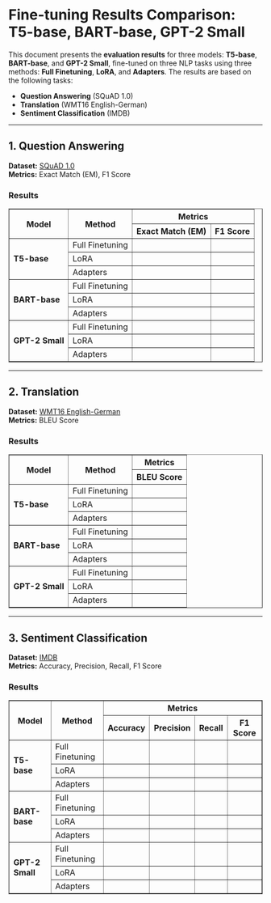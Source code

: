 # Fine-tuning Results Comparison: T5-base, BART-base, GPT-2 Small

This document presents the **evaluation results** for three models: **T5-base**, **BART-base**, and **GPT-2 Small**, fine-tuned on three NLP tasks using three methods: **Full Finetuning**, **LoRA**, and **Adapters**. The results are based on the following tasks:

- **Question Answering** (SQuAD 1.0)
- **Translation** (WMT16 English-German)
- **Sentiment Classification** (IMDB)

---

## 1. Question Answering
**Dataset:** [SQuAD 1.0](https://huggingface.co/datasets/rajpurkar/squad)  
**Metrics:** Exact Match (EM), F1 Score

### Results

<table border="1">
  <thead>
    <tr>
      <th rowspan="2" style="text-align:center;"><strong>Model</strong></th>
      <th rowspan="2" style="text-align:center;"><strong>Method</strong></th>
      <th colspan="2" style="text-align:center;"><strong>Metrics</strong></th>
    </tr>
    <tr>
      <th><strong>Exact Match (EM)</strong></th>
      <th><strong>F1 Score</strong></th>
    </tr>
  </thead>
  <tbody>
    <tr>
      <td rowspan="3"><strong>T5-base</strong></td>
      <td>Full Finetuning</td>
      <td></td>
      <td></td>
    </tr>
    <tr>
      <td>LoRA</td>
      <td></td>
      <td></td>
    </tr>
    <tr>
      <td>Adapters</td>
      <td></td>
      <td></td>
    </tr>
    <tr>
      <td rowspan="3"><strong>BART-base</strong></td>
      <td>Full Finetuning</td>
      <td></td>
      <td></td>
    </tr>
    <tr>
      <td>LoRA</td>
      <td></td>
      <td></td>
    </tr>
    <tr>
      <td>Adapters</td>
      <td></td>
      <td></td>
    </tr>
    <tr>
      <td rowspan="3"><strong>GPT-2 Small</strong></td>
      <td>Full Finetuning</td>
      <td></td>
      <td></td>
    </tr>
    <tr>
      <td>LoRA</td>
      <td></td>
      <td></td>
    </tr>
    <tr>
      <td>Adapters</td>
      <td></td>
      <td></td>
    </tr>
  </tbody>
</table>

---

## 2. Translation
**Dataset:** [WMT16 English-German](https://huggingface.co/datasets/wmt/wmt16/tree/main/de-en)  
**Metrics:** BLEU Score

### Results

<table border="1">
  <thead>
    <tr>
      <th rowspan="2" style="text-align:center;"><strong>Model</strong></th>
      <th rowspan="2" style="text-align:center;"><strong>Method</strong></th>
      <th colspan="2" style="text-align:center;"><strong>Metrics</strong></th>
    </tr>
    <tr>
      <th>BLEU Score</th>
    </tr>
  </thead>
  <tbody>
    <tr>
      <td rowspan="3"><strong>T5-base</strong></td>
      <td>Full Finetuning</td>
      <td></td>
    </tr>
    <tr>
      <td>LoRA</td>
      <td></td>
    </tr>
    <tr>
      <td>Adapters</td>
      <td></td>
    </tr>
    <tr>
      <td rowspan="3"><strong>BART-base</strong></td>
      <td>Full Finetuning</td>
      <td></td>
    </tr>
    <tr>
      <td>LoRA</td>
      <td></td>
    </tr>
    <tr>
      <td>Adapters</td>
      <td></td>
    </tr>
    <tr>
      <td rowspan="3"><strong>GPT-2 Small</strong></td>
      <td>Full Finetuning</td>
      <td></td>
    </tr>
    <tr>
      <td>LoRA</td>
      <td></td>
    </tr>
    <tr>
      <td>Adapters</td>
      <td></td>
    </tr>
  </tbody>
</table>

---

## 3. Sentiment Classification
**Dataset:** [IMDB](https://huggingface.co/datasets/stanfordnlp/imdb)  
**Metrics:** Accuracy, Precision, Recall, F1 Score

### Results

<table border="1">
  <thead>
    <tr>
      <th rowspan="2" style="text-align:center;"><strong>Model</strong></th>
      <th rowspan="2" style="text-align:center;"><strong>Method</strong></th>
      <th colspan="4" style="text-align:center;"><strong>Metrics</strong></th>
    </tr>
    <tr>
      <th><strong>Accuracy</strong></th>
      <th><strong>Precision</strong></th>
      <th><strong>Recall</strong></th>
      <th><strong>F1 Score</strong></th>
    </tr>
  </thead>
  <tbody>
    <tr>
      <td rowspan="3"><strong>T5-base</strong></td>
      <td>Full Finetuning</td>
      <td></td>
      <td></td>
      <td></td>
      <td></td>
    </tr>
    <tr>
      <td>LoRA</td>
      <td></td>
      <td></td>
      <td></td>
      <td></td>
    </tr>
    <tr>
      <td>Adapters</td>
      <td></td>
      <td></td>
      <td></td>
      <td></td>
    </tr>
    <tr>
      <td rowspan="3"><strong>BART-base</strong></td>
      <td>Full Finetuning</td>
      <td></td>
      <td></td>
      <td></td>
      <td></td>
    </tr>
    <tr>
      <td>LoRA</td>
      <td></td>
      <td></td>
      <td></td>
      <td></td>
    </tr>
    <tr>
      <td>Adapters</td>
      <td></td>
      <td></td>
      <td></td>
      <td></td>
    </tr>
    <tr>
      <td rowspan="3"><strong>GPT-2 Small</strong></td>
      <td>Full Finetuning</td>
      <td></td>
      <td></td>
      <td></td>
      <td></td>
    </tr>
    <tr>
      <td>LoRA</td>
      <td></td>
      <td></td>
      <td></td>
      <td></td>
    </tr>
    <tr>
      <td>Adapters</td>
      <td></td>
      <td></td>
      <td></td>
      <td></td>
    </tr>
  </tbody>
</table>
